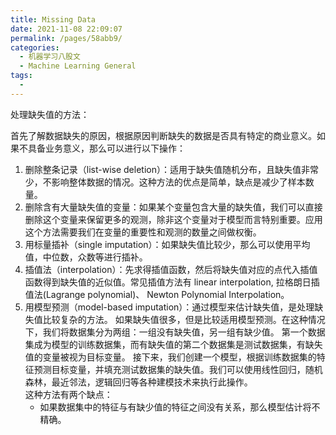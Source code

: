 ```yaml
---
title: Missing Data
date: 2021-11-08 22:09:07
permalink: /pages/58abb9/
categories:
  - 机器学习八股文
  - Machine Learning General
tags:
  - 
---
```

处理缺失值的方法：

首先了解数据缺失的原因，根据原因判断缺失的数据是否具有特定的商业意义。如果不具备业务意义，那么可以进行以下操作：

1. 删除整条记录（list-wise deletion）：适用于缺失值随机分布，且缺失值非常少，不影响整体数据的情况。这种方法的优点是简单，缺点是减少了样本数量。
2. 删除含有大量缺失值的变量：如果某个变量包含大量的缺失值，我们可以直接删除这个变量来保留更多的观测，除非这个变量对于模型而言特别重要。应用这个方法需要我们在变量的重要性和观测的数量之间做权衡。
3. 用标量插补（single imputation）：如果缺失值比较少，那么可以使用平均值，中位数，众数等进行插补。
4. 插值法（interpolation）：先求得插值函数，然后将缺失值对应的点代入插值函数得到缺失值的近似值。常见插值方法有 linear interpolation, 拉格朗日插值法(Lagrange polynomial)、 Newton Polynomial Interpolation。 
5. 用模型预测（model-based imputation）：通过模型来估计缺失值，是处理缺失值比较复杂的方法。 如果缺失值很多，但是比较适用模型预测。在这种情况下，我们将数据集分为两组：一组没有缺失值，另一组有缺少值。 第一个数据集成为模型的训练数据集，而有缺失值的第二个数据集是测试数据集，有缺失值的变量被视为目标变量。 接下来，我们创建一个模型，根据训练数据集的特征预测目标变量，并填充测试数据集的缺失值。我们可以使用线性回归，随机森林，最近邻法，逻辑回归等各种建模技术来执行此操作。  
这种方法有两个缺点：  
    - 如果数据集中的特征与有缺少值的特征之间没有关系，那么模型估计将不精确。
 